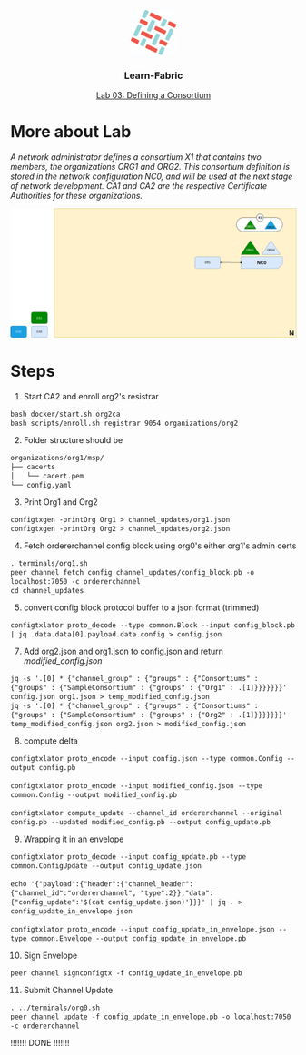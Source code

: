 <br />
<p align="center">
  <a>
    <img src="../img/fabric_logo.png" alt="Logo" width="80" height="80">
  </a>

  <h3 align="center">Learn-Fabric</h3>

  <a href="https://hyperledger-fabric.readthedocs.io/en/latest/network/network.html#defining-a-consortium">
  <p align="center">
  Lab 03: Defining a Consortium
  </a>
</p>

# More about Lab
*A network administrator defines a consortium X1 that contains two members, the organizations ORG1 and ORG2. This consortium definition is stored in the network configuration NC0, and will be used at the next stage of network development. CA1 and CA2 are the respective Certificate Authorities for these organizations.*
<p align="left">
  <a>
    <img src="../img/lab03.png" alt="lab03:Adding Network Administrators">
  </a>
</p>

# Steps
1. Start CA2 and enroll org2's resistrar
```
bash docker/start.sh org2ca
bash scripts/enroll.sh registrar 9054 organizations/org2
```
2. Folder structure should be
```
organizations/org1/msp/
├── cacerts
│   └── cacert.pem
└── config.yaml
```
3. Print Org1 and Org2
```
configtxgen -printOrg Org1 > channel_updates/org1.json
configtxgen -printOrg Org2 > channel_updates/org2.json
```
4. Fetch ordererchannel config block using org0's either org1's admin certs
```
. terminals/org1.sh
peer channel fetch config channel_updates/config_block.pb -o localhost:7050 -c ordererchannel
cd channel_updates
```
5. convert config block protocol buffer to a json format (trimmed)
```
configtxlator proto_decode --type common.Block --input config_block.pb | jq .data.data[0].payload.data.config > config.json
```
7. Add org2.json and org1.json to config.json and return *modified_config.json* 
```
jq -s '.[0] * {"channel_group" : {"groups" : {"Consortiums" : {"groups" : {"SampleConsortium" : {"groups" : {"Org1" : .[1]}}}}}}}' config.json org1.json > temp_modified_config.json
jq -s '.[0] * {"channel_group" : {"groups" : {"Consortiums" : {"groups" : {"SampleConsortium" : {"groups" : {"Org2" : .[1]}}}}}}}' temp_modified_config.json org2.json > modified_config.json
```
8. compute delta
```
configtxlator proto_encode --input config.json --type common.Config --output config.pb

configtxlator proto_encode --input modified_config.json --type common.Config --output modified_config.pb

configtxlator compute_update --channel_id ordererchannel --original config.pb --updated modified_config.pb --output config_update.pb
```
9. Wrapping it in an envelope
```
configtxlator proto_decode --input config_update.pb --type common.ConfigUpdate --output config_update.json

echo '{"payload":{"header":{"channel_header":{"channel_id":"ordererchannel", "type":2}},"data":{"config_update":'$(cat config_update.json)'}}}' | jq . > config_update_in_envelope.json

configtxlator proto_encode --input config_update_in_envelope.json --type common.Envelope --output config_update_in_envelope.pb
```
10. Sign Envelope
```
peer channel signconfigtx -f config_update_in_envelope.pb
```
11. Submit Channel Update
```
. ../terminals/org0.sh
peer channel update -f config_update_in_envelope.pb -o localhost:7050 -c ordererchannel
```
!!!!!!! DONE !!!!!!!